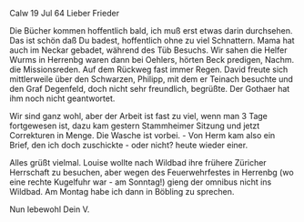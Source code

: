  Calw 19 Jul 64
Lieber Frieder

Die Bücher kommen hoffentlich bald, ich muß erst etwas darin durchsehen. 
Das ist schön daß Du badest, hoffentlich ohne zu viel Schnattern. Mama hat auch im Neckar gebadet, während des Tüb Besuchs. Wir sahen die Helfer Wurms in Herrenbg waren dann bei Oehlers, hörten Beck predigen, Nachm. die Missionsreden. Auf dem Rückweg fast immer Regen. David freute sich mittlerweile über den Schwarzen, Philipp, mit dem er Teinach besuchte und den Graf Degenfeld, doch nicht sehr freundlich, begrüßte. Der Gothaer hat ihm noch nicht geantwortet.

Wir sind ganz wohl, aber der Arbeit ist fast zu viel, wenn man 3 Tage fortgewesen ist, dazu kam gestern Stammheimer Sitzung und jetzt Correkturen in Menge. Die Wasche ist vorbei. - Von Herm kam also ein Brief, den ich doch zuschickte - oder nicht? heute wieder einer.

Alles grüßt vielmal. Louise wollte nach Wildbad ihre frühere Züricher Herrschaft zu besuchen, aber wegen des Feuerwehrfestes in Herrenbg (wo eine rechte Kugelfuhr war - am Sonntag!) gieng der omnibus nicht ins Wildbad. Am Montag habe ich dann in Böbling zu sprechen.

Nun lebewohl
 Dein V.
